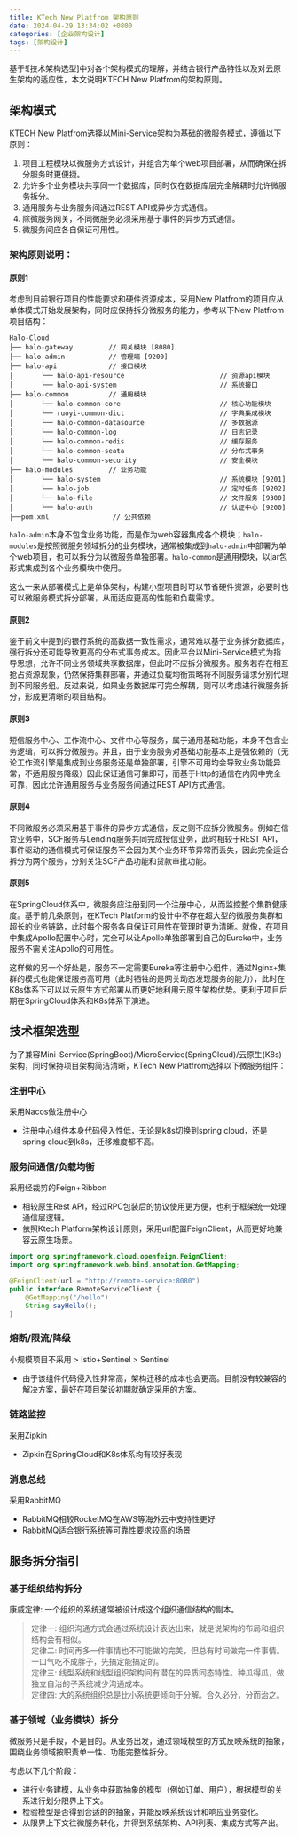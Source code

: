 ```yaml
---
title: KTech New Platfrom 架构原则
date: 2024-04-29 13:34:02 +0800
categories: [企业架构设计]
tags: [架构设计]
---
```


基于![技术架构选型]中对各个架构模式的理解，并结合银行产品特性以及对云原生架构的适应性，本文说明KTECH New Platfrom的架构原则。

## 架构模式
KTECH New Platfrom选择以Mini-Service架构为基础的微服务模式，遵循以下原则：
1. 项目工程模块以微服务方式设计，并组合为单个web项目部署，从而确保在拆分服务时更便捷。
2. 允许多个业务模块共享同一个数据库，同时仅在数据库层完全解耦时允许微服务拆分。
3. 通用服务与业务服务间通过REST API或异步方式通信。
4. 除微服务网关，不同微服务必须采用基于事件的异步方式通信。
5. 微服务间应各自保证可用性。

### 架构原则说明：

#### 原则1
考虑到目前银行项目的性能要求和硬件资源成本，采用New Platfrom的项目应从单体模式开始发展架构，同时应保持拆分微服务的能力，参考以下New Platfrom项目结构：

~~~
Halo-Cloud     
├── halo-gateway         // 网关模块 [8080]
├── halo-admin           // 管理端 [9200]
├── halo-api             // 接口模块
│       └── halo-api-resource                        // 资源api模块
│       └── halo-api-system                          // 系统接口
├── halo-common          // 通用模块
│       └── halo-common-core                         // 核心功能模块
│       └── ruoyi-common-dict                        // 字典集成模块
│       └── halo-common-datasource                   // 多数据源
│       └── halo-common-log                          // 日志记录
│       └── halo-common-redis                        // 缓存服务
│       └── halo-common-seata                        // 分布式事务
│       └── halo-common-security                     // 安全模块
├── halo-modules         // 业务功能
│       └── halo-system                              // 系统模块 [9201]
│       └── halo-job                                 // 定时任务 [9202]
│       └── halo-file                                // 文件服务 [9300]
│       └── halo-auth                                // 认证中心 [9200]
├──pom.xml                // 公共依赖
~~~

`halo-admin`本身不包含业务功能，而是作为web容器集成各个模块；`halo-modules`是按照微服务领域拆分的业务模块，通常被集成到`halo-admin`中部署为单个web项目，也可以拆分为以微服务单独部署。`halo-common`是通用模块，以jar包形式集成到各个业务模块中使用。

这么一来从部署模式上是单体架构，构建小型项目时可以节省硬件资源，必要时也可以微服务模式拆分部署，从而适应更高的性能和负载需求。

#### 原则2
鉴于前文中提到的银行系统的高数据一致性需求，通常难以基于业务拆分数据库，强行拆分还可能导致更高的分布式事务成本。因此平台以Mini-Service模式为指导思想，允许不同业务领域共享数据库，但此时不应拆分微服务。服务若存在相互抢占资源现象，仍然保持集群部署，并通过负载均衡策略将不同服务请求分别代理到不同服务组。反过来说，如果业务数据库可完全解耦，则可以考虑进行微服务拆分，形成更清晰的项目结构。

#### 原则3
短信服务中心、工作流中心、文件中心等服务，属于通用基础功能，本身不包含业务逻辑，可以拆分微服务。并且，由于业务服务对基础功能基本上是强依赖的（无论工作流引擎是集成到业务服务还是单独部署，引擎不可用均会导致业务功能异常，不适用服务降级）因此保证通信可靠即可，而基于Http的通信在内网中完全可靠，因此允许通用服务与业务服务间通过REST API方式通信。

#### 原则4
不同微服务必须采用基于事件的异步方式通信，反之则不应拆分微服务。例如在信贷业务中，SCF服务与Lending服务共同完成授信业务，此时相较于REST API，事件驱动的通信模式可保证服务不会因为某个业务环节异常而丢失，因此完全适合拆分为两个服务，分别关注SCF产品功能和贷款审批功能。

#### 原则5
在SpringCloud体系中，微服务应注册到同一个注册中心，从而监控整个集群健康度。基于前几条原则，在KTech Platform的设计中不存在超大型的微服务集群和超长的业务链路，此时每个服务各自保证可用性在管理时更为清晰。就像，在项目中集成Apollo配置中心时，完全可以让Apollo单独部署到自己的Eureka中，业务服务不需关注Apollo的可用性。

这样做的另一个好处是，服务不一定需要Eureka等注册中心组件，通过Nginx+集群的模式也能保证服务高可用（此时牺牲的是网关动态发现服务的能力），此时在K8s体系下可以以云原生方式部署从而更好地利用云原生架构优势。更利于项目后期在SpringCloud体系和K8s体系下演进。

## 技术框架选型
为了兼容Mini-Service(SpringBoot)/MicroService(SpringCloud)/云原生(K8s)架构，同时保持项目架构简洁清晰，KTech New Platfrom选择以下微服务组件：

### 注册中心
采用Nacos做注册中心
- 注册中心组件本身代码侵入性低，无论是k8s切换到spring cloud，还是spring cloud到k8s，迁移难度都不高。

### 服务间通信/负载均衡
采用经裁剪的Feign+Ribbon
- 相较原生Rest API，经过RPC包装后的协议使用更方便，也利于框架统一处理通信层逻辑。
- 依照Ktech Platform架构设计原则，采用url配置FeignClient，从而更好地兼容云原生场景。
```java
import org.springframework.cloud.openfeign.FeignClient;
import org.springframework.web.bind.annotation.GetMapping;

@FeignClient(url = "http://remote-service:8080")
public interface RemoteServiceClient {
    @GetMapping("/hello")
    String sayHello();
}
```

### 熔断/限流/降级
小规模项目不采用 > Istio+Sentinel > Sentinel

- 由于该组件代码侵入性非常高，架构迁移的成本也会更高。目前没有较兼容的解决方案，最好在项目架设初期就确定采用的方案。

### 链路监控
采用Zipkin
- Zipkin在SpringCloud和K8s体系均有较好表现

### 消息总线
采用RabbitMQ
- RabbitMQ相较RocketMQ在AWS等海外云中支持性更好
- RabbitMQ适合银行系统等可靠性要求较高的场景

## 服务拆分指引

### 基于组织结构拆分
康威定律: 一个组织的系统通常被设计成这个组织通信结构的副本。

> 定律一: 组织沟通方式会通过系统设计表达出来，就是说架构的布局和组织结构会有相似。    
定律二: 时间再多一件事情也不可能做的完美，但总有时间做完一件事情。一口气吃不成胖子，先搞定能搞定的。    
定律三: 线型系统和线型组织架构间有潜在的异质同态特性。种瓜得瓜，做独立自治的子系统减少沟通成本。    
定律四: 大的系统组织总是比小系统更倾向于分解。合久必分，分而治之。

### 基于领域（业务模块）拆分
微服务只是手段，不是目的。从业务出发，通过领域模型的方式反映系统的抽象，围绕业务领域按职责单一性、功能完整性拆分。

考虑以下几个阶段：
- 进行业务建模，从业务中获取抽象的模型（例如订单、用户），根据模型的关系进行划分限界上下文。
- 检验模型是否得到合适的的抽象，并能反映系统设计和响应业务变化。
- 从限界上下文往微服务转化，并得到系统架构、API列表、集成方式等产出。
